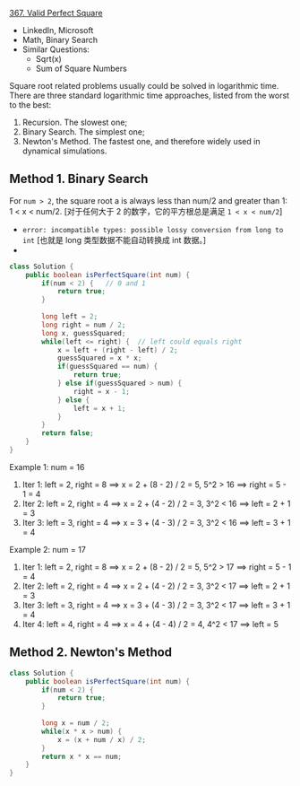 [367. Valid Perfect Square](https://leetcode.com/problems/valid-perfect-square/)

* LinkedIn, Microsoft
* Math, Binary Search
* Similar Questions:
    * Sqrt(x)
    * Sum of Square Numbers
    
Square root related problems usually could be solved in logarithmic time. There are three standard logarithmic time approaches, listed from the worst to the best:
1. Recursion. The slowest one; 
2. Binary Search. The simplest one;
3. Newton's Method. The fastest one, and therefore widely used in dynamical simulations.
    
## Method 1. Binary Search
For `num > 2`, the square root a is always less than num/2 and greater than 1: 1 < x < num/2.
[对于任何大于 2 的数字，它的平方根总是满足 `1 < x < num/2`]
* `error: incompatible types: possible lossy conversion from long to int` [也就是 long 类型数据不能自动转换成 int 数据。]
* 
```java 
class Solution {
    public boolean isPerfectSquare(int num) {
        if(num < 2) {   // 0 and 1
            return true;
        }
        
        long left = 2;
        long right = num / 2;
        long x, guessSquared;
        while(left <= right) {  // left could equals right
            x = left + (right - left) / 2;
            guessSquared = x * x;
            if(guessSquared == num) {
                return true;
            } else if(guessSquared > num) {
                right = x - 1;
            } else {
                left = x + 1;
            }
        }
        return false;
    }
}
```
Example 1: num = 16
1. Iter 1: left = 2, right = 8  ==> x = 2 + (8 - 2) / 2 = 5, 5^2 > 16 ==> right = 5 - 1 = 4
2. Iter 2: left = 2, right = 4  ==> x = 2 + (4 - 2) / 2 = 3, 3^2 < 16 ==> left = 2 + 1 = 3
3. Iter 3: left = 3, right = 4  ==> x = 3 + (4 - 3) / 2 = 3, 3^2 < 16 ==> left = 3 + 1 = 4

Example 2: num = 17
1. Iter 1: left = 2, right = 8  ==> x = 2 + (8 - 2) / 2 = 5, 5^2 > 17 ==> right = 5 - 1 = 4
2. Iter 2: left = 2, right = 4  ==> x = 2 + (4 - 2) / 2 = 3, 3^2 < 17 ==> left = 2 + 1 = 3
3. Iter 3: left = 3, right = 4  ==> x = 3 + (4 - 3) / 2 = 3, 3^2 < 17 ==> left = 3 + 1 = 4
4. Iter 4: left = 4, right = 4  ==> x = 4 + (4 - 4) / 2 = 4, 4^2 < 17 ==> left = 5

## Method 2. Newton's Method
```java 
class Solution {
    public boolean isPerfectSquare(int num) {
        if(num < 2) {
            return true;
        }
        
        long x = num / 2;
        while(x * x > num) {
            x = (x + num / x) / 2;
        }
        return x * x == num;
    }
}
``` 